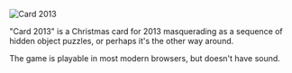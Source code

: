 ![Card 2013](Card2013.jpg)

"Card 2013" is a Christmas card for 2013 masquerading as a sequence of
hidden object puzzles, or perhaps it's the other way
around.

The game is playable in most modern browsers, but doesn't
have sound.
